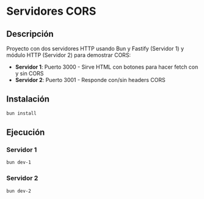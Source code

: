 # Servidores CORS

## Descripción

Proyecto con dos servidores HTTP usando Bun y Fastify (Servidor 1) y módulo HTTP (Servidor 2) para demostrar CORS:

- **Servidor 1**: Puerto 3000 - Sirve HTML con botones para hacer fetch con y sin CORS
- **Servidor 2**: Puerto 3001 - Responde con/sin headers CORS

## Instalación

```bash
bun install
```

## Ejecución

### Servidor 1

```bash
bun dev-1
```

### Servidor 2

```bash
bun dev-2
```
